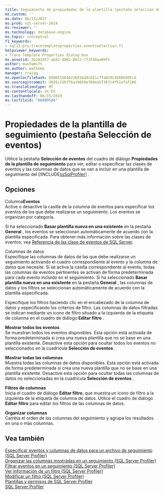 ```yaml
---
title: Seguimiento de propiedades de la plantilla (pestaña selección de eventos) | Microsoft Docs
ms.custom: ''
ms.date: 06/13/2017
ms.prod: sql-server-2014
ms.reviewer: ''
ms.technology: database-engine
ms.topic: conceptual
f1_keywords:
- sql12.pro.tracetemplateproperties.eventsselection.f1
helpviewer_keywords:
- Trace Template Properties dialog box
ms.assetid: 5b202457-ab42-4902-8012-7f3f40aa09f5
author: mashamsft
ms.author: mathoma
manager: craigg
ms.openlocfilehash: 8d86515646236916a9c651c7fa02923b88b995cd
ms.sourcegitcommit: 3026c22b7fba19059a769ea5f367c4f51efaf286
ms.translationtype: MT
ms.contentlocale: es-ES
ms.lasthandoff: 06/15/2019
ms.locfileid: "66089546"
---
```

# <a name="trace-template-properties-events-selection-tab"></a>Propiedades de la plantilla de seguimiento (pestaña Selección de eventos)
  Utilice la pestaña **Selección de eventos** del cuadro de diálogo **Propiedades de la plantilla de seguimiento** para ver, editar o especificar las clases de eventos y las columnas de datos que se van a incluir en una plantilla de seguimiento del [!INCLUDE[ssSqlProfiler](../includes/sssqlprofiler-md.md)] .  
  
## <a name="options"></a>Opciones  
 Columna**Eventos**  
 Active o desactive la casilla de la columna de eventos para especificar los eventos de los que debe realizarse un seguimiento. Los eventos se organizan por categoría.  
  
 Si ha seleccionado **Basar plantilla nueva en una existente** en la pestaña **General** , los eventos se seleccionan automáticamente de acuerdo con la plantilla especificada. Para obtener más información sobre las clases de eventos, vea [Referencia de las clase de eventos de SQL Server](../relational-databases/event-classes/sql-server-event-class-reference.md).  
  
 Columnas de datos  
 Especifique las columnas de datos de las que debe realizarse un seguimiento activando el cuadro correspondiente al evento y la columna de datos que necesite. Si se activa la casilla correspondiente al evento, todas las columnas de eventos pertinentes se activan de forma predeterminada para cada evento incluido en el seguimiento. Si ha seleccionado **Basar plantilla nueva en una existente** en la pestaña **General** , las columnas de datos y los filtros se seleccionan automáticamente de acuerdo con la plantilla especificada.  
  
 Especifique los filtros haciendo clic en el encabezado de la columna de datos y especificando los criterios de filtro. Las columnas de datos filtradas se indican mediante un icono de filtro situado a la izquierda de la etiqueta de columna en el cuadro de diálogo **Editar filtro** .  
  
 **Mostrar todos los eventos**  
 Se muestran todos los eventos disponibles. Esta opción está activada de forma predeterminada si crea una nueva plantilla que no se base en una plantilla existente. Desactive esta opción para ocultar todos los eventos no seleccionados en la cuadrícula **Selección de eventos** .  
  
 **Mostrar todas las columnas**  
 Muestra todas las columnas de datos disponibles. Esta opción está activada de forma predeterminada si crea una nueva plantilla que no se base en una plantilla existente. Desactive esta opción para ocultar todas las columnas de datos no seleccionadas en la cuadrícula **Selección de eventos** .  
  
 **Filtros de columnas**  
 Inicia el cuadro de diálogo **Editar filtro**, que muestra un icono de filtro a la izquierda de la etiqueta de columna de datos. Utilice el cuadro de diálogo **Editar filtro** para editar los filtros de las columnas de datos.  
  
 **Organizar columnas**  
 Cambia el orden de las columnas del seguimiento y agrupa los resultados en una o más columnas.  
  
## <a name="see-also"></a>Vea también  
 [Especificar eventos y columnas de datos para un archivo de seguimiento &#40;SQL Server Profiler&#41;](../tools/sql-server-profiler/specify-events-and-data-columns-for-a-trace-file-sql-server-profiler.md)   
 [Organizar las columnas mostradas en un seguimiento &#40;SQL Server Profiler&#41;](../tools/sql-server-profiler/organize-columns-displayed-in-a-trace-sql-server-profiler.md)   
 [Filtrar eventos en un seguimiento &#40;SQL Server Profiler&#41;](../tools/sql-server-profiler/filter-events-in-a-trace-sql-server-profiler.md)   
 [Ver información de un filtro &#40;SQL Server Profiler&#41;](../tools/sql-server-profiler/view-filter-information-sql-server-profiler.md)   
 [Modificar un filtro &#40;SQL Server Profiler&#41;](../tools/sql-server-profiler/modify-a-filter-sql-server-profiler.md)   
 [Plantillas y permisos de SQL Server Profiler](../tools/sql-server-profiler/sql-server-profiler-templates-and-permissions.md)   
 [SQL Server Profiler](../tools/sql-server-profiler/sql-server-profiler.md)  
  
  
